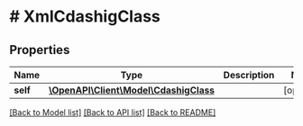 # # XmlCdashigClass

## Properties

Name | Type | Description | Notes
------------ | ------------- | ------------- | -------------
**self** | [**\OpenAPI\Client\Model\CdashigClass**](CdashigClass.md) |  | [optional]

[[Back to Model list]](../../README.md#models) [[Back to API list]](../../README.md#endpoints) [[Back to README]](../../README.md)
